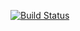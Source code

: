 [![Build Status](https://travis-ci.org/LiloBar/greetings-webapp.svg?branch=master)](https://travis-ci.org/LiloBar/greetings-webapp)